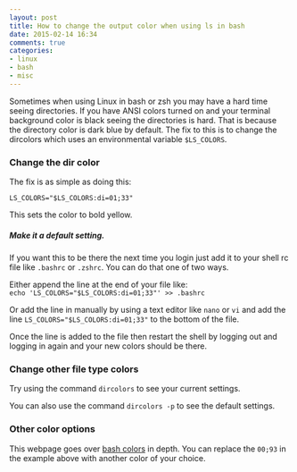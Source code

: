 ```yaml
---
layout: post
title: How to change the output color when using ls in bash
date: 2015-02-14 16:34
comments: true
categories:
- linux
- bash
- misc
---
```

Sometimes when using Linux in bash or zsh you may have a hard time seeing directories. If you have ANSI colors turned on and your terminal background color is black seeing the directories is hard. That is because the directory color is dark blue by default. The fix to this is to change the dircolors which uses an environmental variable `$LS_COLORS`.

### Change the dir color

The fix is as simple as doing this:

```
LS_COLORS="$LS_COLORS:di=01;33"
```

This sets the color to bold yellow.

##### Make it a default setting.

If you want this to be there the next time you login just add it to your shell rc file like `.bashrc` or `.zshrc`. You can do that one of two ways.

Either append the line at the end of your file like: <br>
`echo 'LS_COLORS="$LS_COLORS:di=01;33"' >> .bashrc`

Or add the line in manually by using a text editor like `nano` or `vi` and add the line `LS_COLORS="$LS_COLORS:di=01;33"` to the bottom of the file.

Once the line is added to the file then restart the shell by logging out and logging in again and your new colors should be there.

### Change other file type colors

Try using the command `dircolors` to see your current settings.

You can also use the command `dircolors -p` to see the default settings. 


### Other color options

This webpage goes over [bash colors](http://misc.flogisoft.com/bash/tip_colors_and_formatting) in depth. You can replace the `00;93` in the example above with another color of your choice.




